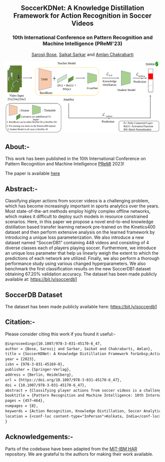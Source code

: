 <div align='center'>
<h2 align="center"> SoccerKDNet: A Knowledge Distillation Framework for Action Recognition in Soccer Videos </h2>
<h3 align="center">10th International Conference on Pattern Recognition and Machine Intelligence (PReMI'23)</h3>

<a href="https://sarosijbose.github.io/">Sarosij Bose</a>, <a href="https://scholar.google.com/citations?user=hraBiJgAAAAJ">Saikat Sarkar</a> and <a href="https://sites.google.com/caluniv.ac.in/amlanc-org/">Amlan Chakrabarti</a>


![teaser](./full_architecture_premi.jpg)
</div>

## About:-

This work has been published in the 10th International Conference on Pattern Recognition and Machine Intelligence [PReMI](https://www.isical.ac.in/~premi23/) 2023!

The paper is available [here](https://doi.org/10.1007/978-3-031-45170-6_47)

## Abstract:-  

Classifying player actions from soccer videos is a challenging problem, which has become increasingly important in sports analytics over the years. Most state-of-the-art methods employ highly complex offline networks, which makes it difficult to deploy such models in resource constrained scenarios. Here, in this paper we propose a novel end-to-end knowledge distillation based transfer learning network pre-trained on the Kinetics400 dataset and then perform extensive analysis on the learned framework by introducing a unique loss parameterization. We also introduce a new dataset named “SoccerDB1” containing 448 videos and consisting of 4 diverse classes each of players playing soccer. Furthermore, we introduce an unique loss parameter that help us linearly weigh the extent to which the predictions of each network are utilized. Finally, we also perform a thorough performance study using various changed hyperparameters. We also benchmark the first classification results on the new SoccerDB1 dataset obtaining 67.20\% validation accuracy. The dataset has been made publicly available at: https://bit.ly/soccerdb1


## SoccerDB Dataset   

The dataset has been made publicly available here: https://bit.ly/soccerdb1

## Citation:-

Please consider citing this work if you found it useful:-

```latex
@inproceedings{10.1007/978-3-031-45170-6_47,
author = {Bose, Sarosij and Sarkar, Saikat and Chakrabarti, Amlan},
title = {SoccerKDNet: A Knowledge Distillation Framework for&nbsp;Action Recognition in&nbsp;Soccer Videos},
year = {2023},
isbn = {978-3-031-45169-0},
publisher = {Springer-Verlag},
address = {Berlin, Heidelberg},
url = {https://doi.org/10.1007/978-3-031-45170-6_47},
doi = {10.1007/978-3-031-45170-6_47},
abstract = {Classifying player actions from soccer videos is a challenging problem, which has become increasingly important in sports analytics over the years. Most state-of-the-art methods employ highly complex offline networks, which makes it difficult to deploy such models in resource constrained scenarios. Here, in this paper we propose a novel end-to-end knowledge distillation based transfer learning network pre-trained on the Kinetics400 dataset and then perform extensive analysis on the learned framework by introducing a unique loss parameterization. We also introduce a new dataset named “SoccerDB1” containing 448 videos and consisting of 4 diverse classes each of players playing soccer. Furthermore, we introduce an unique loss parameter that help us linearly weigh the extent to which the predictions of each network are utilized. Finally, we also perform a thorough performance study using various changed hyperparameters. We also benchmark the first classification results on the new SoccerDB1 dataset obtaining 67.20\% validation accuracy. The dataset has been made publicly available at: .},
booktitle = {Pattern Recognition and Machine Intelligence: 10th International Conference, PReMI 2023, Kolkata, India, December 12–15, 2023, Proceedings},
pages = {457–464},
numpages = {8},
keywords = {Action Recognition, Knowledge Distillation, Soccer Analytics},
location = {<conf-loc content-type="InPerson">Kolkata, India</conf-loc>}
}
```

## Acknowledgements:-

Parts of the codebase have been adapted from the [MIT-IBM HAR](https://github.com/IBM/action-recognition-pytorch) repository. 
We are grateful to the authors for making their work available.
